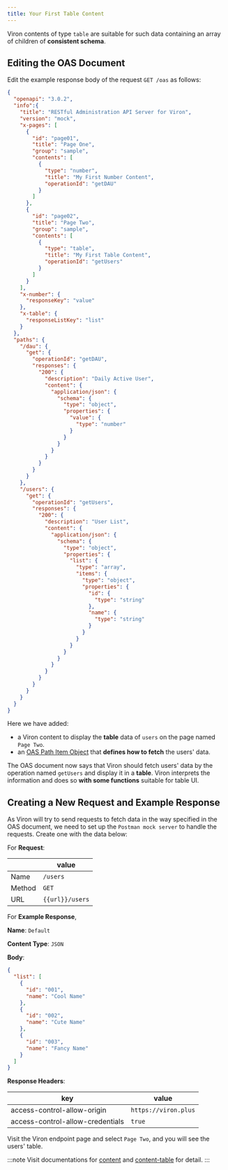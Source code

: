 ```yaml
---
title: Your First Table Content
---
```


Viron contents of type `table` are suitable for such data containing an array of children of **consistent schema**.

## Editing the OAS Document
Edit the example response body of the request `GET /oas` as follows:

```json {23-29,35-37,62-94}
{
  "openapi": "3.0.2",
  "info":{
    "title": "RESTful Administration API Server for Viron",
    "version": "mock",
    "x-pages": [
      {
        "id": "page01",
        "title": "Page One",
        "group": "sample",
        "contents": [
          {
            "type": "number",
            "title": "My First Number Content",
            "operationId": "getDAU"
          }
        ]
      },
      {
        "id": "page02",
        "title": "Page Two",
        "group": "sample",
        "contents": [
          {
            "type": "table",
            "title": "My First Table Content",
            "operationId": "getUsers"
          }
        ]
      }
    ],
    "x-number": {
      "responseKey": "value"
    },
    "x-table": {
      "responseListKey": "list"
    }
  },
  "paths": {
    "/dau": {
      "get": {
        "operationId": "getDAU",
        "responses": {
          "200": {
            "description": "Daily Active User",
            "content": {
              "application/json": {
                "schema": {
                  "type": "object",
                  "properties": {
                    "value": {
                      "type": "number"
                    }
                  }
                }
              }
            }
          }
        }
      }
    },
    "/users": {
      "get": {
        "operationId": "getUsers",
        "responses": {
          "200": {
            "description": "User List",
            "content": {
              "application/json": {
                "schema": {
                  "type": "object",
                  "properties": {
                    "list": {
                      "type": "array",
                      "items": {
                        "type": "object",
                        "properties": {
                          "id": {
                            "type": "string"
                          },
                          "name": {
                            "type": "string"
                          }
                        }
                      }
                    }
                  }
                }
              }
            }
          }
        }
      }
    }
  }
}
```

Here we have added:
- a Viron content to display the **table** data of `users` on the page named `Page Two`.
- an [OAS Path Item Object](https://github.com/OAI/OpenAPI-Specification/blob/main/versions/3.0.2.md#pathItemObject) that **defines how to fetch** the users' data.

The OAS document now says that Viron should fetch users' data by the operation named `getUsers` and display it in a **table**. Viron interprets the information and does so **with some functions** suitable for table UI.

## Creating a New Request and Example Response
As Viron will try to send requests to fetch data in the way specified in the OAS document, we need to set up the `Postman mock server` to handle the requests. Create one with the data below:

For **Request**:

| | value |
| ---- | ---- |
| Name | `/users` |
| Method | `GET` |
| URL | `{{url}}/users` |

For **Example Response**,

**Name**: `Default`

**Content Type**: `JSON`

**Body**:
```json
{
  "list": [
    {
      "id": "001",
      "name": "Cool Name"
    },
    {
      "id": "002",
      "name": "Cute Name"
    },
    {
      "id": "003",
      "name": "Fancy Name"
    }
  ]
}
```

**Response Headers**:

| key | value |
| ---- | ---- |
| access-control-allow-origin | `https://viron.plus` |
| access-control-allow-credentials | `true` |

Visit the Viron endpoint page and select `Page Two`, and you will see the users' table.

:::note
Visit documentations for [content](/docs/Advanced-Guides/contet) and [content-table](/docs/Advanced-Guides/content-table) for detail.
:::
